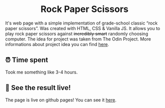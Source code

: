  <h1 align="center">Rock Paper Scissors</h1>

It's web page with a simple implementation of grade-school classic “rock paper scissors”. Was created with HTML, CSS & Vanilla JS. It allows you to play rock paper scissors against ~~incredibly smart~~ randomly choosing computer. The idea for project was taken from The Odin Project. More informations about project idea you can find [here](https://www.theodinproject.com/lessons/foundations-rock-paper-scissors).

## ⏰ Time spent

Took me something like 3-4 hours.

## 🌟 See the result live!

The page is live on github pages! You can see it [here](https://pawelkrol23.github.io/rock-paper-scissors/).